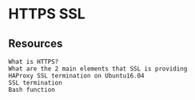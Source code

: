 # HTTPS SSL

## Resources
	What is HTTPS?
	What are the 2 main elements that SSL is providing
	HAProxy SSL termination on Ubuntu16.04
	SSL termination
	Bash function	
